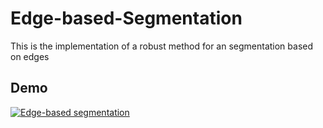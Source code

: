 # Edge-based-Segmentation
This is the implementation of a robust method for an segmentation based on edges


## Demo

[![Edge-based segmentation](http://img.youtube.com/vi/IfoXVUk_Gik/0.jpg)](https://youtu.be/IfoXVUk_Gik)

